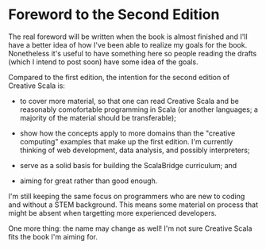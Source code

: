 # Foreword to the Second Edition

The real foreword will be written when the book is almost finished and I'll have a better idea of how I've been able to realize my goals for the book. Nonetheless it's useful to have something here so people reading the drafts (which I intend to post soon) have some idea of the goals.

Compared to the first edition, the intention for the second edition of Creative Scala is:

- to cover more material, so that one can read Creative Scala and be reasonably comofortable programming in Scala (or another languages; a majority of the material should be transferable);

- show how the concepts apply to more domains than the "creative computing" examples that make up the first edition. I'm currently thinking of web development, data analysis, and possibly interpreters;

- serve as a solid basis for building the ScalaBridge curriculum; and

- aiming for great rather than good enough.

I'm still keeping the same focus on programmers who are new to coding and without a STEM background. This means some material on process that might be absent when targetting more experienced developers.

One more thing: the name may change as well! I'm not sure Creative Scala fits the book I'm aiming for.

